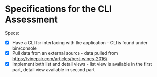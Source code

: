 # Specifications for the CLI Assessment

Specs:
- [x] Have a CLI for interfacing with the application - CLI is found under bin/console
- [x] Pull data from an external source - data pulled from https://vinepair.com/articles/best-wines-2016/
- [x] Implement both list and detail views - list view is available in the first part, detail view available in second part
